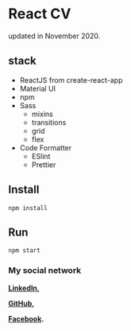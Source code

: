 # React CV

updated in November 2020.

## stack
* ReactJS from create-react-app
* Material UI
* npm
* Sass
    * mixins
    * transitions
    * grid
    * flex
* Code Formatter
    * ESlint
    * Prettier

## Install
```
npm install
```
## Run
```
npm start
```

### My social network
__[LinkedIn](https://www.linkedin.com/in/sebastien-aggoune/),__

__[GitHub](https://github.com/Leinaem),__

__[Facebook](https://www.facebook.com/seb.agoun).__